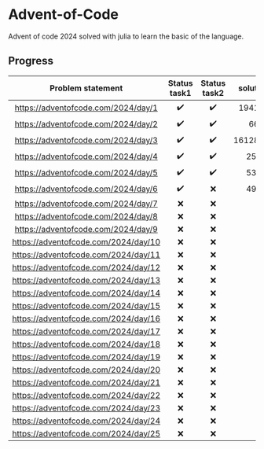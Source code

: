 # Advent-of-Code
Advent of code 2024 solved with julia to learn the basic of the language.

## Progress
| Problem statement | Status task1 | Status task2 | solution1 | solution2 
| :---: | :---: | :---: |  :---: |  :---: | 
| https://adventofcode.com/2024/day/1  | ✔️ | ✔️ | 1941353 | 22539317 | 
| https://adventofcode.com/2024/day/2  | ✔️ | ✔️ | 660 | 689 | 
| https://adventofcode.com/2024/day/3  | ✔️ | ✔️ | 161289189 | 83595109 | 
| https://adventofcode.com/2024/day/4  | ✔️ | ✔️ | 2521 | 1912 | 
| https://adventofcode.com/2024/day/5  | ✔️ | ✔️ | 5374 | 4260 | 
| https://adventofcode.com/2024/day/6  | ✔️ | ❌ | 4973 |  | 
| https://adventofcode.com/2024/day/7  | ❌ | ❌ |  |  | 
| https://adventofcode.com/2024/day/8  | ❌ | ❌ |  |  | 
| https://adventofcode.com/2024/day/9  | ❌ | ❌ |  |  | 
| https://adventofcode.com/2024/day/10 | ❌ | ❌ |  |  | 
| https://adventofcode.com/2024/day/11 | ❌ | ❌ |  |  | 
| https://adventofcode.com/2024/day/12 | ❌ | ❌ |  |  | 
| https://adventofcode.com/2024/day/13 | ❌ | ❌ |  |  | 
| https://adventofcode.com/2024/day/14 | ❌ | ❌ |  |  | 
| https://adventofcode.com/2024/day/15 | ❌ | ❌ |  |  | 
| https://adventofcode.com/2024/day/16 | ❌ | ❌ |  |  | 
| https://adventofcode.com/2024/day/17 | ❌ | ❌ |  |  | 
| https://adventofcode.com/2024/day/18 | ❌ | ❌ |  |  | 
| https://adventofcode.com/2024/day/19 | ❌ | ❌ |  |  | 
| https://adventofcode.com/2024/day/20 | ❌ | ❌ |  |  | 
| https://adventofcode.com/2024/day/21 | ❌ | ❌ |  |  | 
| https://adventofcode.com/2024/day/22 | ❌ | ❌ |  |  | 
| https://adventofcode.com/2024/day/23 | ❌ | ❌ |  |  | 
| https://adventofcode.com/2024/day/24 | ❌ | ❌ |  |  |  
| https://adventofcode.com/2024/day/25 | ❌ | ❌ |  |  |  
